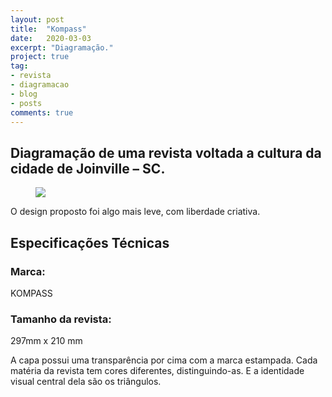 ```yaml
---
layout: post
title:  "Kompass"
date:   2020-03-03
excerpt: "Diagramação."
project: true
tag:
- revista
- diagramacao
- blog
- posts
comments: true
---
```



## Diagramação de uma revista voltada a cultura da cidade de Joinville – SC.

<figure>
	<a href="https://thaispickler.files.wordpress.com/2016/02/mock21.jpg"><img src="https://thaispickler.files.wordpress.com/2016/02/mock21.jpg"></a>
	<figcaption><a href="https://thaispickler.files.wordpress.com/2016/02/mock21.jpg"></a></figcaption>
</figure>

O design proposto foi algo mais leve, com liberdade criativa.

## Especificações Técnicas

### Marca: 
KOMPASS

### Tamanho da revista: 
297mm x 210 mm

A capa possui uma transparência por cima com a marca estampada. Cada matéria da revista tem cores diferentes, distinguindo-as. E a identidade visual central dela são os triângulos.
